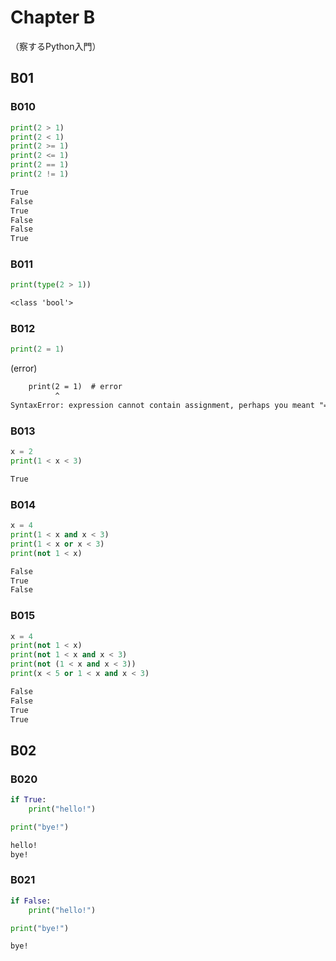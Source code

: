 Chapter B
==========
（察するPython入門）

B01
---

### B010
```py
print(2 > 1)
print(2 < 1)
print(2 >= 1)
print(2 <= 1)
print(2 == 1)
print(2 != 1)
```
```txt
True
False
True
False
False
True
```

### B011
```py
print(type(2 > 1))
```
```txt
<class 'bool'>
```

### B012
```py
print(2 = 1)
```
(error)
```txt
    print(2 = 1)  # error
          ^
SyntaxError: expression cannot contain assignment, perhaps you meant "=="?
```

### B013
```py
x = 2
print(1 < x < 3)
```
```txt
True
```

### B014
```py
x = 4
print(1 < x and x < 3)
print(1 < x or x < 3)
print(not 1 < x)
```
```txt
False
True
False
```

### B015
```py
x = 4
print(not 1 < x)
print(not 1 < x and x < 3)
print(not (1 < x and x < 3))
print(x < 5 or 1 < x and x < 3)
```
```txt
False
False
True
True
```

B02
---

### B020
```py
if True:
    print("hello!")

print("bye!")
```
```txt
hello!
bye!
```

### B021
```py
if False:
    print("hello!")

print("bye!")
```
```txt
bye!
```